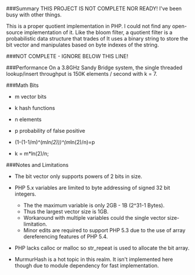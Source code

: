 ###Summary
THIS PROJECT IS NOT COMPLETE NOR READY!  I've been busy with other things.

This is a proper quotient implementation in PHP.  I could not find any open-source implementation of it.
Like the bloom filter, a quotient filter is a probabilistic data structure that trades of 
It uses a binary string to store the bit vector and manipulates based on byte indexes of the string.

###NOT COMPLETE - IGNORE BELOW THIS LINE!

###Performance
On a 3.8GHz Sandy Bridge system, the single threaded lookup/insert throughput is 150K elements / second with k = 7.


###Math Bits
* m vector bits
* k hash functions
* n elements
* p probability of false positive

* (1-(1-1/m)^(m*ln(2)))^(m*ln(2)/n)=p
* k = m*ln(2)/n;



###Notes and Limitations
* The bit vector only supports powers of 2 bits in size.
* PHP 5.x variables are limited to byte addressing of signed 32 bit integers.  
	* The the maximum variable is only 2GB - 1B (2^31-1 Bytes).
	* Thus the largest vector size is 1GB.
	* Workaround with multiple variables could the single vector size-limitation.
	* Minor edits are required to support PHP 5.3 due to the use of array dereferencing features of PHP 5.4.
* PHP lacks calloc or malloc so str_repeat is used to allocate the bit array.

* MurmurHash is a hot topic in this realm.  It isn't implemented here though due to module dependency for fast implementation.
